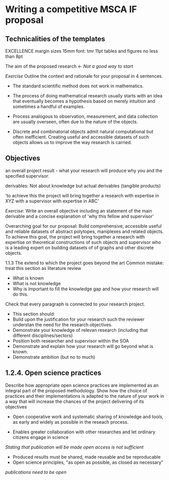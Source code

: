 # Writing a competitive MSCA IF proposal

## Technicalities of the templates

EXCELLENCE
margin sizes 15mm
font: tmr 11pt
tables and figures no less than 8pt


The aim of the proposed research <- *Not a good way to start*

*Exercise*
Outline the context and rationale for your proposal in 4 sentences.

- The standard scientific method does not work in mathematics.

- The process of doing mathematical research usually starts with an idea that eventually becomes a hypothesis based on merely intuition and sometimes a handful of examples.

- Process analogous to observation,  measurement, and data collection are usually overseen, often due to the nature of the objects.

- Discrete and combinatorial objects admit natural computational but often inefficient. Creating useful and accessible datasets of such objects allows us to improve the way research is carried.

## Objectives

an overall project result - what your research will produce
why you and the specified supervisor.

derivables:
Not about knowledge but actual derivables (tangible products)

'to achieve this the project will bring together a research with expertise in XYZ with a supervisor with expertise in ABC'

*Exercise*: Write an overall objective including an statement of the main derivable and a concise explanation of 'why this fellow and supervisor'

Overarching goal for our proposal: Build comprehensive, accessible useful
and reliable datasets of abstract polytopes, maniplexes and related objects. To achieve this goal, the project will bring together a research with expertise on theoretical constructions of such objects and supervisor who is a leading expert on building datasets of of graphs and other discrete objects.

1.1.3 The extend to which the project goes beyond the art
Common mistake: treat this section as literature review

- What is known
- What is not knowledge
- Why is important to fill the knowledge gap and how your research will do this.

Check that every paragraph is connected to your research project.

- This section should:
- Build upon the justification for your research such the reviewer understan the need for the research objectives.
- Demonstrate your knowledge of relevan research (including that different disciplines/sectors)
- Position both researcher and supervisor within the SOA
- Demonstrate and explain how your research will go beyond what is known.
- Demonstrate ambition (but no to much)

## 1.2.4. Open science practices

Describe how appropriate open science practices are implemented as an integral part of the proposed methodology. Show how the choice of practices and their implementations is adapted to the nature of your work in a way that will increase the chances of the project delivering of its objectives

- Open cooperative work and systematic sharing of knowledge and tools, as early and widely as possible in the reseach process.

- Enables greater collaboration with other researches and let ordinary citizens engage in science

*Stating that publication will be made open access is not sufficient*

- Produced results must be shared, made reusable and be reproducable
- Open science principles, "as open as possible, as closed as necessary"

*publications need to be open*
